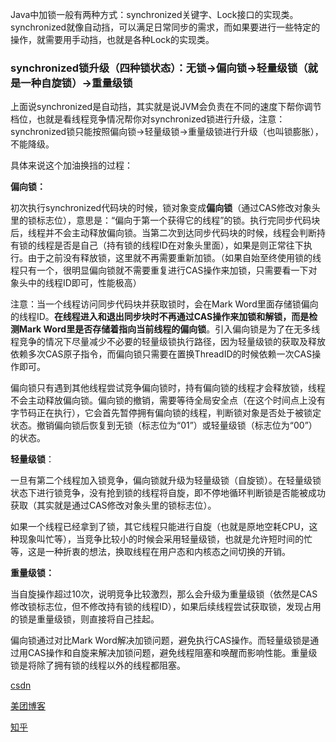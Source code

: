 Java中加锁一般有两种方式：synchronized关键字、Lock接口的实现类。synchronized就像自动挡，可以满足日常同步的需求，而如果要进行一些特定的操作，就需要用手动挡，也就是各种Lock的实现类。

### synchronized锁升级（四种锁状态）：无锁->偏向锁->轻量级锁（就是一种自旋锁）->重量级锁

上面说synchronized是自动挡，其实就是说JVM会负责在不同的速度下帮你调节档位，也就是看线程竞争情况帮你对synchronized锁进行升级，注意：synchronized锁只能按照偏向锁->轻量级锁->重量级锁进行升级（也叫锁膨胀），不能降级。

具体来说这个加油换挡的过程：

**偏向锁：**

初次执行synchronized代码块的时候，锁对象变成**偏向锁**（通过CAS修改对象头里的锁标志位），意思是：“偏向于第一个获得它的线程”的锁。执行完同步代码块后，线程并不会主动释放偏向锁。当第二次到达同步代码块的时候，线程会判断持有锁的线程是否是自己（持有锁的线程ID在对象头里面），如果是则正常往下执行。由于之前没有释放锁，这里就不再需要重新加锁。（如果自始至终使用锁的线程只有一个，很明显偏向锁就不需要重复进行CAS操作来加锁，只需要看一下对象头中的线程ID即可，性能极高）

注意：当一个线程访问同步代码块并获取锁时，会在Mark Word里面存储锁偏向的线程ID。**在线程进入和退出同步块时不再通过CAS操作来加锁和解锁，而是检测Mark Word里是否存储着指向当前线程的偏向锁**。引入偏向锁是为了在无多线程竞争的情况下尽量减少不必要的轻量级锁执行路径，因为轻量级锁的获取及释放依赖多次CAS原子指令，而偏向锁只需要在置换ThreadID的时候依赖一次CAS操作即可。

偏向锁只有遇到其他线程尝试竞争偏向锁时，持有偏向锁的线程才会释放锁，线程不会主动释放偏向锁。偏向锁的撤销，需要等待全局安全点（在这个时间点上没有字节码正在执行），它会首先暂停拥有偏向锁的线程，判断锁对象是否处于被锁定状态。撤销偏向锁后恢复到无锁（标志位为“01”）或轻量级锁（标志位为“00”）的状态。

**轻量级锁**：

一旦有第二个线程加入锁竞争，偏向锁就升级为轻量级锁（自旋锁）。在轻量级锁状态下进行锁竞争，没有抢到锁的线程将自旋，即不停地循环判断锁是否能被成功获取（其实就是通过CAS修改对象头里的锁标志位）。

如果一个线程已经拿到了锁，其它线程只能进行自旋（也就是原地空耗CPU，这种现象叫忙等），当竞争比较小的时候会采用轻量级锁，也就是允许短时间的忙等，这是一种折衷的想法，换取线程在用户态和内核态之间切换的开销。

**重量级锁：**

当自旋操作超过10次，说明竞争比较激烈，那么会升级为重量级锁（依然是CAS修改锁标志位，但不修改持有锁的线程ID），如果后续线程尝试获取锁，发现占用的锁是重量级锁，则直接将自己挂起。



偏向锁通过对比Mark Word解决加锁问题，避免执行CAS操作。而轻量级锁是通过用CAS操作和自旋来解决加锁问题，避免线程阻塞和唤醒而影响性能。重量级锁是将除了拥有锁的线程以外的线程都阻塞。



[csdn](https://blog.csdn.net/zmh458/article/details/93053867)

[美团博客](https://tech.meituan.com/2018/11/15/java-lock.html)

[知乎](https://zhuanlan.zhihu.com/p/71156910)
